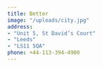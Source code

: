 ```yaml
---
title: Better
image: "/uploads/city.jpg"
address:
- "Unit 5, St David’s Court"
- "Leeds"
- "LS11 5QA"
phone: +44-113-394-4900
---
```

